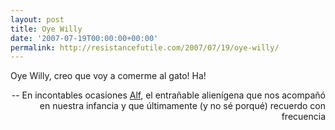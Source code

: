 ```yaml
---
layout: post
title: Oye Willy
date: '2007-07-19T00:00:00+00:00'
permalink: http://resistancefutile.com/2007/07/19/oye-willy/
---
```

<p class="frase">Oye Willy, creo que voy a comerme al gato! Ha!</p><p align="right">-- En incontables ocasiones <a href="http://es.wikipedia.org/wiki/ALF">Alf</a>, el entrañable alienígena que nos acompañó en nuestra infancia y que últimamente (y no sé porqué) recuerdo con frecuencia</p>
